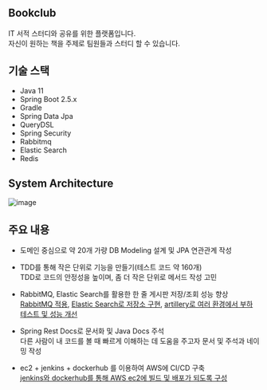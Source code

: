 ## Bookclub

IT 서적 스터디와 공유를 위한 플랫폼입니다.  
자신이 원하는 책을 주제로 팀원들과 스터디 할 수 있습니다.

## 기술 스택

- Java 11
- Spring Boot 2.5.x
- Gradle
- Spring Data Jpa
- QueryDSL
- Spring Security
- Rabbitmq
- Elastic Search
- Redis

## System Architecture

![image](https://user-images.githubusercontent.com/45138206/172886044-e773c28f-97bb-44ae-ba08-65a1df52e2c9.png)

## 주요 내용
- 도메인 중심으로 약 20개 가량 DB Modeling 설계 및 JPA 연관관계 작성  

- TDD를 통해 작은 단위로 기능을 만들기(테스트 코드 약 160개)  
TDD로 코드의 안정성을 높이며, 좀 더 작은 단위로 메서드 작성 고민

- RabbitMQ, Elastic Search를 활용한 한 줄 게시판 저장/조회 성능 향상  
[RabbitMQ 적용](https://escapefromcoding.tistory.com/692), [Elastic Search로 저장소 구현](https://escapefromcoding.tistory.com/693?category=1258162), [artillery로 여러 환경에서 부하 테스트 및 성능 개선](https://escapefromcoding.tistory.com/664)
 
- Spring Rest Docs로 문서화 및 Java Docs 주석  
다른 사람이 내 코드를 볼 때 빠르게 이해하는 데 도움을 주고자 문서 및 주석과 네이밍 작성
 
- ec2 + jenkins + dockerhub 를 이용하여 AWS에 CI/CD 구축  
[jenkins와 dockerhub를 통해 AWS ec2에 빌드 및 배포가 되도록 구성](https://escapefromcoding.tistory.com/605)
